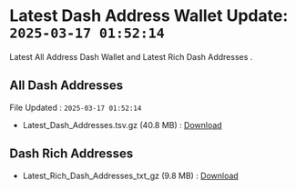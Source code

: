 # Latest Dash Address Wallet Update: `2025-03-17 01:52:14`

Latest All Address Dash Wallet and Latest Rich Dash Addresses .

## All Dash Addresses

File Updated : `2025-03-17 01:52:14`

- Latest_Dash_Addresses.tsv.gz (40.8 MB) : [Download](https://github.com/Pymmdrza/Rich-Address-Wallet/releases/tag/Dash)

## Dash Rich Addresses

- Latest_Rich_Dash_Addresses_txt_gz (9.8 MB) : [Download](https://github.com/Pymmdrza/Rich-Address-Wallet/releases/tag/Dash)
